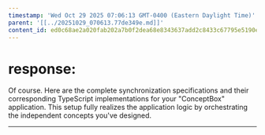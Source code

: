 ```yaml
---
timestamp: 'Wed Oct 29 2025 07:06:13 GMT-0400 (Eastern Daylight Time)'
parent: '[[../20251029_070613.77de349e.md]]'
content_id: ed0c68ae2a020fab202a7b0f2dea68e8343637add2c8433c67795e5190e7d6ae
---
```


# response:

Of course. Here are the complete synchronization specifications and their corresponding TypeScript implementations for your "ConceptBox" application. This setup fully realizes the application logic by orchestrating the independent concepts you've designed.

***
